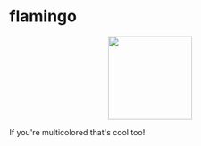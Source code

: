 # flamingo

<p align="center">
    <img src="https://github.com/mozilla-ai/flamingo/assets/flamingo.png" height="150">
</p>

If you're multicolored that's cool too!
